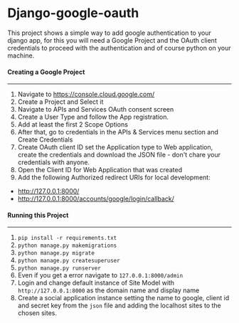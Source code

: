 # Django-google-oauth

This project shows a simple way to add google authentication to your django app, for this you will need a Google Project and the OAuth client credentials to proceed with the authentication and of course python on your machine.

#### Creating a Google Project
---
1. Navigate to https://console.cloud.google.com/
2. Create a Project and Select it
3. Navigate to APIs and Services OAuth consent screen
4. Create a User Type and follow the App registration.
5. Add at least the first 2 Scope Options
6. After that, go to credentials in the APIs & Services menu section and Create Credentials
7. Create OAuth client ID set the Application type to Web application, create the credentials and download the JSON file - don't chare your credentials with anyone.
8. Open the Client ID for Web Application that was created
9. Add the following Authorized redirect URIs for local development:
- http://127.0.0.1:8000/
- http://127.0.0.1:8000/accounts/google/login/callback/ 

#### Running this Project
---
1. `pip install -r requirements.txt`
2. `python manage.py makemigrations` 
3. `python manage.py migrate` 
4. `python manage.py createsuperuser`
5. `python manage.py runserver`
6. Even if you get a error navigate to `127.0.0.1:8000/admin`
7. Login and change default instance of Site Model with `http://127.0.0.1:8000` as the domain name and display name
8. Create a social application instance setting the name to google, client id and secret key from the `json` file and adding the localhost sites to the chosen sites. 
